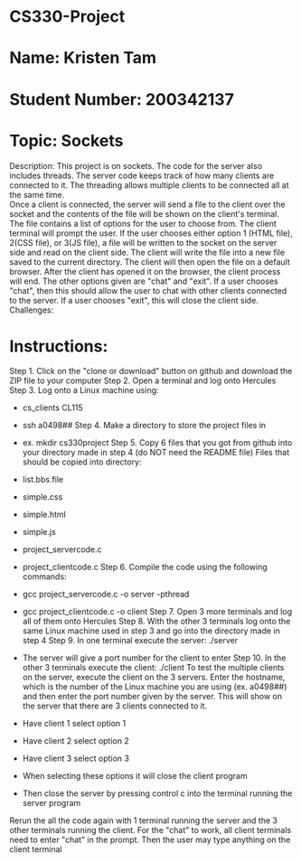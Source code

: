 # CS330-Project
# Name: Kristen Tam
# Student Number: 200342137
# Topic: Sockets
Description:
This project is on sockets. The code for the server also includes threads. The server code keeps track of how many clients are connected to it. The threading allows multiple clients to be connected all at the same time. <br/>
Once a client is connected, the server will send a file to the client over the socket and the contents of the file will be shown on the client's terminal. The file contains a list of options for the user to choose from. The client terminal will prompt the user. If the user chooses either option 1 (HTML file), 2(CSS file), or 3(JS file), a file will be written to the socket on the server side and read on the client side. The client will write the file into a new file saved to the current directory. The client will then open the file on a default browser. After the client has opened it on the browser, the client process will end. 
The other options given are "chat" and "exit". If a user chooses "chat", then this should allow the user to chat with other clients connected to the server. If a user chooses "exit", this will close the client side.
Challenges:
# Instructions:
Step 1. Click on the "clone or download" button on github and download the ZIP file to your computer
Step 2. Open a terminal and log onto Hercules
Step 3. Log onto a Linux machine using:
- cs_clients CL115
- ssh a0498##
Step 4. Make a directory to store the project files in
- ex. mkdir cs330project
Step 5. Copy 6 files that you got from github into your directory made in step 4 (do NOT need the README file)
Files that should be copied into directory:
- list.bbs.file
- simple.css
- simple.html
- simple.js
- project_servercode.c
- project_clientcode.c
Step 6. Compile the code using the following commands:
- gcc project_servercode.c -o server -pthread
- gcc project_clientcode.c -o client
Step 7. Open 3 more terminals and log all of them onto Hercules
Step 8. With the other 3 terminals log onto the same Linux machine used in step 3 and go into the directory made in step 4
Step 9. In one terminal execute the server:
./server
- The server will give a port number for the client to enter
Step 10. In the other 3 terminals execute the client:
./client
To test the multiple clients on the server, execute the client on the 3 servers. Enter the hostname, which is the number of the Linux machine you are using (ex. a0498##) and then enter the port number given by the server.
This will show on the server that there are 3 clients connected to it.

- Have client 1 select option 1 
- Have client 2 select option 2
- Have client 3 select option 3
- When selecting these options it will close the client program
- Then close the server by pressing control c into the terminal running the server program

Rerun the all the code again with 1 terminal running the server and the 3 other terminals running the client.
For the "chat" to work, all client terminals need to enter "chat" in the prompt. Then the user may type anything on the client terminal
